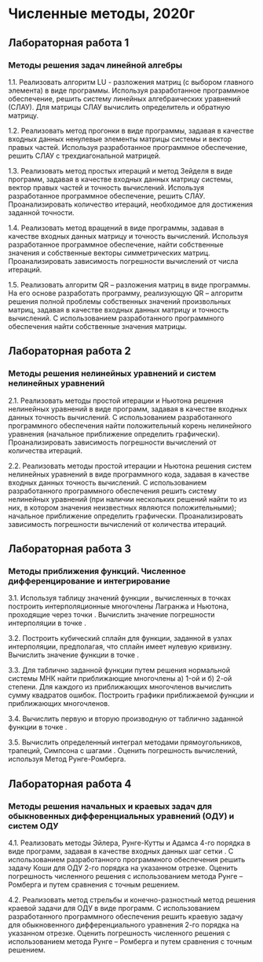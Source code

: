 # Численные методы, 2020г
## Лабораторная работа 1

### Методы решения задач линейной алгебры

1.1.  Реализовать алгоритм LU -  разложения матриц (с выбором главного элемента) в виде программы. Используя разработанное программное обеспечение, решить систему линейных алгебраических уравнений (СЛАУ). Для матрицы СЛАУ вычислить определитель и обратную матрицу. 

1.2. Реализовать метод прогонки в виде программы, задавая в качестве входных данных ненулевые элементы матрицы системы и вектор правых частей. Используя разработанное программное обеспечение, решить СЛАУ с трехдиагональной матрицей. 

1.3. Реализовать метод простых итераций и метод Зейделя в виде программ, задавая в качестве входных данных матрицу системы, вектор правых частей и точность вычислений. Используя разработанное программное обеспечение, решить СЛАУ. Проанализировать количество итераций, необходимое для достижения заданной точности.

1.4. Реализовать метод вращений в виде программы, задавая в качестве входных данных матрицу и точность вычислений. Используя разработанное программное обеспечение, найти собственные значения и собственные векторы симметрических матриц. Проанализировать зависимость погрешности вычислений от числа итераций. 

1.5. Реализовать алгоритм QR – разложения матриц в виде программы. На его основе разработать программу, реализующую QR – алгоритм решения полной проблемы собственных значений произвольных матриц, задавая в качестве входных данных матрицу и точность вычислений. С использованием разработанного программного обеспечения найти собственные значения матрицы.


## Лабораторная работа 2

### Методы решения нелинейных уравнений и систем нелинейных уравнений

2.1. Реализовать методы простой итерации и Ньютона решения нелинейных уравнений в виде программ, задавая в качестве входных данных точность вычислений. С использованием разработанного программного обеспечения найти положительный корень нелинейного уравнения (начальное приближение определить графически). Проанализировать зависимость погрешности вычислений от количества итераций. 

2.2. Реализовать методы простой итерации и Ньютона решения систем нелинейных уравнений в виде программного кода, задавая в качестве входных данных точность вычислений. С использованием разработанного программного обеспечения решить систему нелинейных уравнений (при наличии нескольких решений найти то из них, в котором значения неизвестных являются положительными); начальное приближение определить графически. Проанализировать зависимость погрешности вычислений от количества итераций. 

## Лабораторная работа 3

### Методы приближения функций. Численное дифференцирование и интегрирование

3.1. Используя таблицу значений   функции  , вычисленных в точках     построить интерполяционные многочлены Лагранжа и Ньютона, проходящие через точки  .  Вычислить значение погрешности интерполяции в точке  .

3.2. Построить кубический сплайн для функции, заданной в узлах интерполяции, предполагая, что сплайн имеет нулевую кривизну. Вычислить значение функции в точке  .

3.3. Для таблично заданной функции путем решения нормальной системы МНК найти приближающие многочлены a) 1-ой  и б) 2-ой степени. Для каждого из приближающих многочленов вычислить сумму квадратов ошибок. Построить графики приближаемой функции и приближающих многочленов.

3.4. Вычислить первую и вторую производную от таблично заданной функции   в точке  .  

3.5. Вычислить определенный интеграл методами прямоугольников, трапеций, Симпсона с шагами  . Оценить погрешность вычислений, используя  Метод Рунге-Ромберга.

## Лабораторная работа 4

### Методы решения начальных и краевых задач для обыкновенных дифференциальных уравнений (ОДУ) и систем ОДУ

4.1. Реализовать методы Эйлера, Рунге-Кутты и Адамса 4-го порядка в виде программ, задавая в качестве входных данных шаг сетки  . С использованием разработанного программного обеспечения решить задачу Коши для ОДУ 2-го порядка на указанном отрезке. Оценить погрешность численного решения с использованием метода Рунге – Ромберга и путем сравнения с точным решением. 

4.2. Реализовать метод стрельбы и конечно-разностный метод решения краевой задачи для ОДУ в виде программ. С использованием разработанного программного обеспечения решить краевую задачу для обыкновенного дифференциального уравнения 2-го порядка на указанном отрезке. Оценить погрешность численного решения с использованием метода Рунге – Ромберга и путем сравнения с точным решением. 
